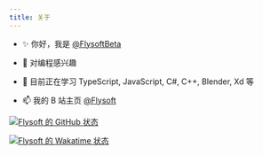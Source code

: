```yaml
---
title: 关于
---
```


-   ✨ 你好，我是 [@FlysoftBeta](https://github.com/FlysoftBeta)

-   👀 对编程感兴趣

-   🌱 目前正在学习 TypeScript, JavaScript, C#, C++, Blender, Xd 等

-   📫 我的 B 站主页 [@Flysoft](https://space.bilibili.com/414121283)

[![Flysoft 的 GitHub 状态](https://github-readme-stats.vercel.app/api?username=FlysoftBeta&show_icons=true&locale=cn)](https://github.com/FlysoftBeta)

[![Flysoft 的 Wakatime 状态](https://github-readme-stats.vercel.app/api/wakatime?username=Flysoft&locale=cn)](https://wakatime.com/@Flysoft)
